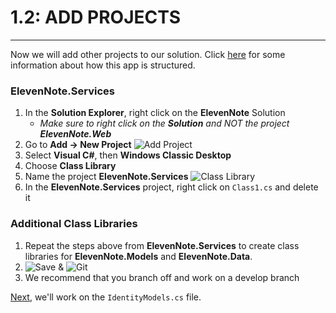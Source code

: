 # 1.2: ADD PROJECTS
---
Now we will add other projects to our solution. Click [here](1.2a-AppStructureOverview.md) for some information about how this app is structured. 
### ElevenNote.Services
1. In the **Solution Explorer**, right click on the **ElevenNote** Solution
   - *Make sure to right click on the **Solution** and NOT the project **ElevenNote.Web***
2. Go to **Add -> New Project**
![Add Project](/assets/1.2-A.png)
3. Select **Visual C#**, then **Windows Classic Desktop**
4. Choose **Class Library**
5. Name the project **ElevenNote.Services**
![Class Library](/assets/1.2-B.png)
6. In the **ElevenNote.Services** project, right click on `Class1.cs` and delete it

### Additional Class Libraries
1. Repeat the steps above from **ElevenNote.Services** to create class libraries for **ElevenNote.Models** and **ElevenNote.Data**.
2. ![Save](/assets/font-awesome-save.png) & ![Git](/assets/devicons_github_badge.png)
3. We recommend that you branch off and work on a develop branch

[Next,](/2-IdentityModel/2.0-IdentityModel.md) we'll work on the `IdentityModels.cs` file.